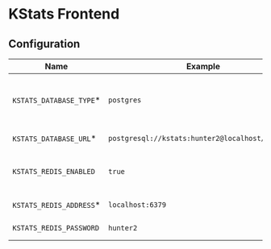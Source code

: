 # KStats Frontend

## Configuration

| Name                     | Example                                        | Description                                            |
| ------------------------ | ---------------------------------------------- | ------------------------------------------------------ |
|`KSTATS_DATABASE_TYPE`*   |`postgres`                                      | Database driver (only postgres is supported currently) |
|`KSTATS_DATABASE_URL`*    |`postgresql://kstats:hunter2@localhost/statsbot`| Database URL                                           |
|`KSTATS_REDIS_ENABLED`    |`true`                                          | If Redis should be used as cache                       |
|`KSTATS_REDIS_ADDRESS`*   |`localhost:6379`                                | Redis Address                                          |
|`KSTATS_REDIS_PASSWORD`   |`hunter2`                                       | Redis Password                                         |
